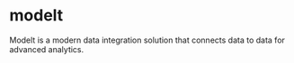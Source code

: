 # modelt
Modelt is a modern data integration solution that connects data to data for advanced analytics.
